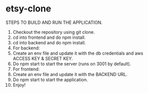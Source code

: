 # etsy-clone
STEPS TO BUILD AND RUN THE APPLICATION.
1. Checkout the repository using git clone.
2. cd into frontend and do npm install.
3. cd into backend and do npm install.
4. For backend:
5. Create an env file and update it with the db credentials and aws ACCESS KEY & SECRET KEY.
6. Do npm start to start the server (runs on 3001 by default).
7. For frontend:
8. Create an env file and update it with the BACKEND URL.
9. Do npm start to start the application. 
10. Enjoy!
